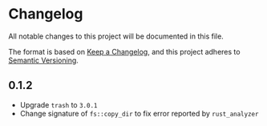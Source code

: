# Changelog

All notable changes to this project will be documented in this file.

The format is based on [Keep a Changelog](https://keepachangelog.com/en/1.0.0/),
and this project adheres to [Semantic Versioning](https://semver.org/spec/v2.0.0.html).

## 0.1.2

- Upgrade `trash` to `3.0.1`
- Change signature of `fs::copy_dir` to fix error reported by `rust_analyzer`

